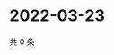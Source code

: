 # 2022-03-23

共 0 条

<!-- BEGIN WEIBO -->
<!-- 最后更新时间 Wed Mar 23 2022 18:21:30 GMT+0800 (China Standard Time) -->

<!-- END WEIBO -->
